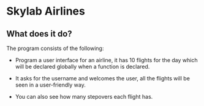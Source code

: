 # Skylab Airlines

## What does it do?

The program consists of the following: 

* Program a user interface for an airline, it has 10 flights for the day which will be declared globally when a function is declared.

* It asks for the username and welcomes the user, all the flights will be seen in a user-friendly way.

* You can also see how many stepovers each flight has.

